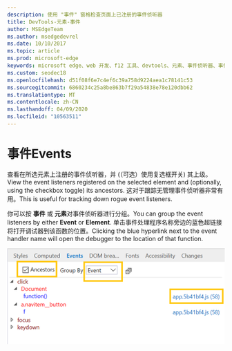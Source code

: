 ```yaml
---
description: 使用 "事件" 窗格检查页面上已注册的事件侦听器
title: DevTools-元素-事件
author: MSEdgeTeam
ms.author: msedgedevrel
ms.date: 10/10/2017
ms.topic: article
ms.prod: microsoft-edge
keywords: microsoft edge、web 开发、f12 工具、devtools、元素、事件侦听器、事件处理程序
ms.custom: seodec18
ms.openlocfilehash: d51f08f6e7c4ef6c39a758d9224aea1c78141c53
ms.sourcegitcommit: 6860234c25a8be863b7f29a54838e78e120dbb62
ms.translationtype: MT
ms.contentlocale: zh-CN
ms.lasthandoff: 04/09/2020
ms.locfileid: "10563511"
---
```

# <span data-ttu-id="b60b1-104">事件</span><span class="sxs-lookup"><span data-stu-id="b60b1-104">Events</span></span> 

<span data-ttu-id="b60b1-105">查看在所选元素上注册的事件侦听器，并 (（可选）使用复选框开关) 其上级。</span><span class="sxs-lookup"><span data-stu-id="b60b1-105">View the event listeners registered on the selected element and (optionally, using the checkbox toggle) its ancestors.</span></span> <span data-ttu-id="b60b1-106">这对于跟踪无管理事件侦听器非常有用。</span><span class="sxs-lookup"><span data-stu-id="b60b1-106">This is useful for tracking down rogue event listeners.</span></span> 

<span data-ttu-id="b60b1-107">你可以按 **事件** 或 **元素**对事件侦听器进行分组。</span><span class="sxs-lookup"><span data-stu-id="b60b1-107">You can group the event listeners by either **Event** or **Element**.</span></span> <span data-ttu-id="b60b1-108">单击事件处理程序名称旁边的蓝色超链接将打开调试器到该函数的位置。</span><span class="sxs-lookup"><span data-stu-id="b60b1-108">Clicking the blue hyperlink next to the event handler name will open the debugger to the location of that function.</span></span>

!["事件" 窗格](../media/elements_events.png)